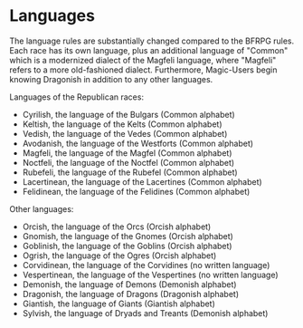 Languages
=========
The language rules are substantially changed compared to the BFRPG rules. Each race has its own language, plus an additional language of "Common" which is a modernized dialect of the Magfeli language, where "Magfeli" refers to a more old-fashioned dialect. Furthermore, Magic-Users begin knowing Dragonish in addition to any other languages.

Languages of the Republican races:
- Cyrilish, the language of the Bulgars (Common alphabet)
- Keltish, the language of the Kelts (Common alphabet)
- Vedish, the language of the Vedes (Common alphabet)
- Avodanish, the language of the Westforts (Common alphabet)
- Magfeli, the language of the Magfel (Common alphabet)
- Noctfeli, the language of the Noctfel (Common alphabet)
- Rubefeli, the language of the Rubefel (Common alphabet)
- Lacertinean, the language of the Lacertines (Common alphabet)
- Felidinean, the language of the Felidines (Common alphabet)

Other languages:
- Orcish, the language of the Orcs (Orcish alphabet)
- Gnomish, the language of the Gnomes (Orcish alphabet)
- Goblinish, the language of the Goblins (Orcish alphabet)
- Ogrish, the language of the Ogres (Orcish alphabet)
- Corvidinean, the language of the Corvidines (no written language)
- Vespertinean, the language of the Vespertines (no written language)
- Demonish, the language of Demons (Demonish alphabet)
- Dragonish, the language of Dragons (Dragonish alphabet)
- Giantish, the language of Giants (Giantish alphabet)
- Sylvish, the language of Dryads and Treants (Demonish alphabet)
